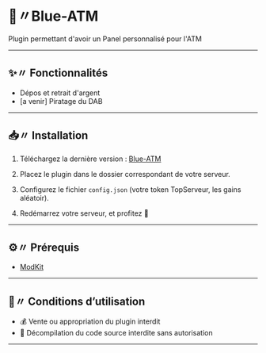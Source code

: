 # 🏦〃Blue-ATM
Plugin permettant d'avoir un Panel personnalisé pour l'ATM

---

## ✨〃 Fonctionnalités
- Dépos et retrait d'argent 
- [a venir] Piratage du DAB

---

## 📥〃 Installation
1. Téléchargez la dernière version : [Blue-ATM](https://github.com/bluo74/TS-Linker/releases/tag/v1.0.0)

2. Placez le plugin dans le dossier correspondant de votre serveur.

4. Configurez le fichier `config.json` (votre token TopServeur, les gains aléatoir).

5. Redémarrez votre serveur, et profitez 🎉

---

## ⚙️〃 Prérequis
- [ModKit]([https://github.com/bluo74/TS-Linker/releases/tag/v1.0.0](https://discord.com/channels/1179126151680118784/1363622429011742746/1363631242343612516))

---

## 📜〃 Conditions d’utilisation
- 💰 Vente ou appropriation du plugin interdit
- 🚫 Décompilation du code source interdite sans autorisation


---
